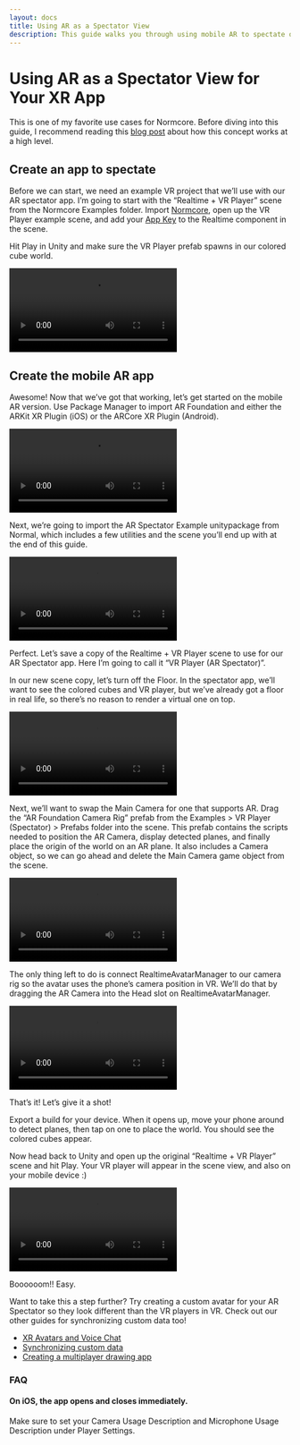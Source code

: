 ```yaml
---
layout: docs
title: Using AR as a Spectator View
description: This guide walks you through using mobile AR to spectate on XR applications.
---
```

# Using AR as a Spectator View for Your XR App

This is one of my favorite use cases for Normcore. Before diving into this guide, I recommend reading this [blog post](https://www.normalvr.com/blog/using-ar-to-see-into-the-vr-world/) about how this concept works at a high level.


## Create an app to spectate
Before we can start, we need an example VR project that we’ll use with our AR spectator app. I’m going to start with the “Realtime + VR Player” scene from the Normcore Examples folder. Import [Normcore](https://normcore.io/download), open up the VR Player example scene, and add your [App Key](https://normcore.io/dashboard) to the Realtime component in the scene.

Hit Play in Unity and make sure the VR Player prefab spawns in our colored cube world.

![](./using-ar-as-a-spectator-view/welcome.mp4 "Hello, world!")

## Create the mobile AR app

Awesome! Now that we’ve got that working, let’s get started on the mobile AR version. Use Package Manager to import AR Foundation and either the ARKit XR Plugin (iOS) or the ARCore XR Plugin (Android).

![](./using-ar-as-a-spectator-view/add-ar-foundation-and-arkit.mp4 "Adding AR Foundation and ARKit via the Package Manager.")

Next, we’re going to import the <a :href="$withBase('/downloads/Normcore%20AR%20Spectator.unitypackage')">AR Spectator Example</a> unitypackage from Normal, which includes a few utilities and the scene you’ll end up with at the end of this guide.

![](./using-ar-as-a-spectator-view/import-normcore-ar-unitypackage.mp4  "Importing the 'AR Foundation Example' Unity package.")

Perfect. Let’s save a copy of the Realtime + VR Player scene to use for our AR Spectator app. Here I’m going to call it “VR Player (AR Spectator)”.

In our new scene copy, let’s turn off the Floor. In the spectator app, we’ll want to see the colored cubes and VR player, but we’ve already got a floor in real life, so there’s no reason to render a virtual one on top.

![](./using-ar-as-a-spectator-view/copy-scene-disable-floor.mp4 "Disable the Floor object, and then save the scene.")

Next, we’ll want to swap the Main Camera for one that supports AR. Drag the “AR Foundation Camera Rig” prefab from the Examples > VR Player (Spectator) > Prefabs folder into the scene. This prefab contains the scripts needed to position the AR Camera, display detected planes, and finally place the origin of the world on an AR plane. It also includes a Camera object, so we can go ahead and delete the Main Camera game object from the scene.

![](./using-ar-as-a-spectator-view/add-ar-camera-rig.mp4 "Drag in the 'AR Foundation Camera Rig' prefab, and delete your existing Main Camera.")

The only thing left to do is connect RealtimeAvatarManager to our camera rig so the avatar uses the phone’s camera position in VR. We’ll do that by dragging the AR Camera into the Head slot on RealtimeAvatarManager.

![](./using-ar-as-a-spectator-view/connect-camera-to-avatar-manager.mp4 "Drag the 'AR Camera' under the AR Foundation Camera Rig into the Head transform on Realtime Avatar Manager.")

That’s it! Let’s give it a shot!

Export a build for your device. When it opens up, move your phone around to detect planes, then tap on one to place the world. You should see the colored cubes appear.

Now head back to Unity and open up the original “Realtime + VR Player” scene and hit Play. Your VR player will appear in the scene view, and also on your mobile device :)

![](./using-ar-as-a-spectator-view/test-it-out.mp4 "It works!")

Boooooom!! Easy.

Want to take this a step further? Try creating a custom avatar for your AR Spectator so they look different than the VR players in VR. Check out our other guides for synchronizing custom data too!

- [XR Avatars and Voice Chat](./xr-avatars-and-voice-chat)
- [Synchronizing custom data](../core-concepts/synchronizing-custom-data)
- [Creating a multiplayer drawing app](./creating-a-multiplayer-drawing-app)

### FAQ

#### On iOS, the app opens and closes immediately.
Make sure to set your Camera Usage Description and Microphone Usage Description under Player Settings.
